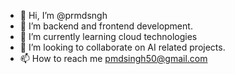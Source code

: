 - 👋 Hi, I’m @prmdsngh
- 👀 I’m backend and frontend development.
- 🌱 I’m currently learning cloud technologies
- 💞️ I’m looking to collaborate on AI related projects.
- 📫 How to reach me pmdsingh50@gmail.com

<!---
prmdsngh/prmdsngh is a ✨ special ✨ repository because its `README.md` (this file) appears on your GitHub profile.
You can click the Preview link to take a look at your changes.
--->
